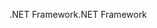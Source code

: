 <span data-ttu-id="80f7b-101">.NET Framework</span><span class="sxs-lookup"><span data-stu-id="80f7b-101">.NET Framework</span></span>